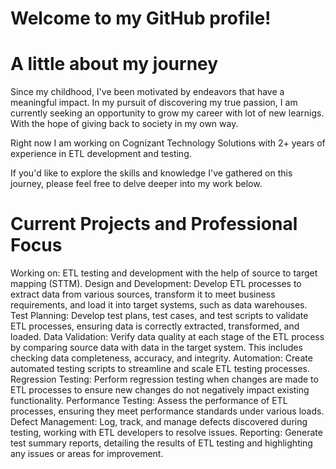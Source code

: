 # Welcome to my GitHub profile!

# A little about my journey

Since my childhood, I've been motivated by endeavors that have a meaningful impact. In my pursuit of discovering my true passion,  I am currently seeking an opportunity to grow my career with lot of new learnigs. With the hope of giving back to society in my own way.

Right now I am working on Cognizant Technology Solutions with 2+ years of experience in ETL development and testing.

If you'd like to explore the skills and knowledge I've gathered on this journey, please feel free to delve deeper into my work below.

# Current Projects and Professional Focus

Working on: ETL testing and development with the help of source to target mapping (STTM).
Design and Development: Develop ETL processes to extract data from various sources, transform it to meet business requirements, and load it into target systems, such as data warehouses.
Test Planning: Develop test plans, test cases, and test scripts to validate ETL processes, ensuring data is correctly extracted, transformed, and loaded.
Data Validation: Verify data quality at each stage of the ETL process by comparing source data with data in the target system. This includes checking data completeness, accuracy, and integrity.
Automation: Create automated testing scripts to streamline and scale ETL testing processes.
Regression Testing: Perform regression testing when changes are made to ETL processes to ensure new changes do not negatively impact existing functionality.
Performance Testing: Assess the performance of ETL processes, ensuring they meet performance standards under various loads.
Defect Management: Log, track, and manage defects discovered during testing, working with ETL developers to resolve issues.
Reporting: Generate test summary reports, detailing the results of ETL testing and highlighting any issues or areas for improvement.

